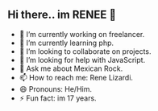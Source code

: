 ## Hi there.. im RENEE 👋

- 🔭 I’m currently working on freelancer.
- 🌱 I’m currently learning php.
- 👯 I’m looking to collaborate on projects.
- 🤔 I’m looking for help with JavaScript.
- 💬 Ask me about Mexican Rock.
- 📫 How to reach me: Rene Lizardi.
- 😄 Pronouns: He/Him.
- ⚡ Fun fact: im 17 years.

